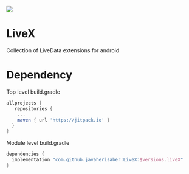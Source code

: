 [![](https://jitpack.io/v/javaherisaber/LiveX.svg)](https://jitpack.io/#javaherisaber/LiveX)
# LiveX

Collection of LiveData extensions for android

# Dependency
Top level build.gradle
```groovy
allprojects {
   repositories {
    ...
    maven { url 'https://jitpack.io' }
  }
}
```

Module level build.gradle
```groovy
dependencies {
  implementation "com.github.javaherisaber:LiveX:$versions.liveX"
}
```
